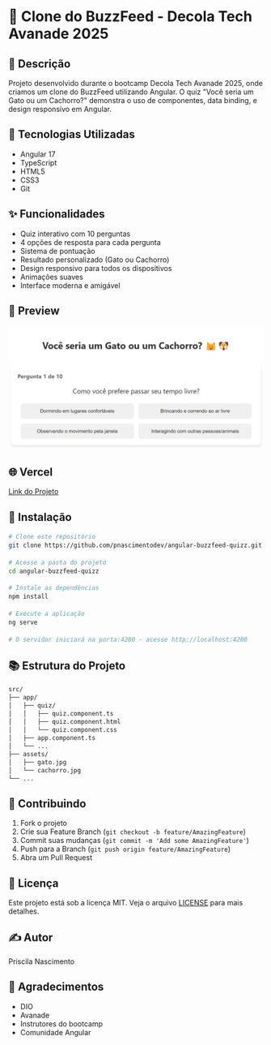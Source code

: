 # 🎯 Clone do BuzzFeed - Decola Tech Avanade 2025

## 📝 Descrição
Projeto desenvolvido durante o bootcamp Decola Tech Avanade 2025, onde criamos um clone do BuzzFeed utilizando Angular. O quiz "Você seria um Gato ou um Cachorro?" demonstra o uso de componentes, data binding, e design responsivo em Angular.

## 🚀 Tecnologias Utilizadas
- Angular 17
- TypeScript
- HTML5
- CSS3
- Git

## ✨ Funcionalidades
- Quiz interativo com 10 perguntas
- 4 opções de resposta para cada pergunta
- Sistema de pontuação
- Resultado personalizado (Gato ou Cachorro)
- Design responsivo para todos os dispositivos
- Animações suaves
- Interface moderna e amigável

## 🎨 Preview
![Preview do Projeto](./public/assets/preview.png)

## 🌐​ Vercel
[Link do Projeto](https://angular-buzzfeed-quizz-indol.vercel.app/)


## 🔧 Instalação
```bash
# Clone este repositório    
git clone https://github.com/pnascimentodev/angular-buzzfeed-quizz.git

# Acesse a pasta do projeto
cd angular-buzzfeed-quizz

# Instale as dependências
npm install

# Execute a aplicação
ng serve

# O servidor iniciará na porta:4200 - acesse http://localhost:4200
```

## 📚 Estrutura do Projeto
```
src/
├── app/
│   ├── quiz/
│   │   ├── quiz.component.ts
│   │   ├── quiz.component.html
│   │   └── quiz.component.css
│   ├── app.component.ts
│   └── ...
├── assets/
│   ├── gato.jpg
│   └── cachorro.jpg
└── ...
```

## 🤝 Contribuindo
1. Fork o projeto
2. Crie sua Feature Branch (`git checkout -b feature/AmazingFeature`)
3. Commit suas mudanças (`git commit -m 'Add some AmazingFeature'`)
4. Push para a Branch (`git push origin feature/AmazingFeature`)
5. Abra um Pull Request

## 📝 Licença
Este projeto está sob a licença MIT. Veja o arquivo [LICENSE](LICENSE) para mais detalhes.

## ✍️ Autor
Priscila Nascimento

## 🎁 Agradecimentos
- DIO
- Avanade
- Instrutores do bootcamp
- Comunidade Angular
